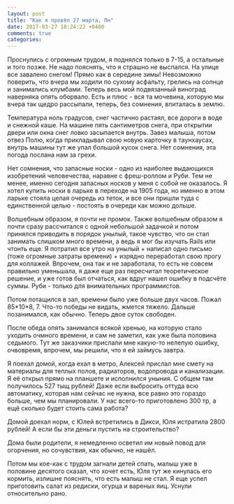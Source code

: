 ```yaml
---
layout: post
title: "Как я провёл 27 марта, Пн"
date: 2017-03-27 18:24:22 +0400
comments: true
categories: 
---
```

Проснулись с огромным трудом, я поднялся только в 7-15, а остальные и того позже. Не надо пояснять, что я страшно не выспался. На улице все завалено снегом! Прямо как в середине зимы! Невозможно поверить, что вчера мы ходили по сухому асфальту, грелись на солнце и занимались клумбами. Теперь весь мой подвязанный виноград наверняка опять оборвало. Есть и плюс - вся та мочевина, которую мы вчера так щедро рассыпали, теперь, без сомнения, впиталась в землю. 

Температура ноль градусов, снег частично растаял, все дороги в воде и снежной каше. На машине пять сантиметров снега, при открытии двери или окна снег ловко засыпается внутрь. Завез малыша, потом отвез Полю, когда прикладывал свою новую карточку в таунхаусах, внутрь машины тут же упал большой кусок снега. Нет сомнения, эта погода послана нам за грехи.

Нет сомнения, что запасные носки - одно из наиболее выдающихся изобретений человечества, наравне с фреш-роллом и Руби. Тем не менее, именно сегодня запасных носков у меня с собой не оказалось. Я хотел купить носки в ларьке в переходе на 1905 года, но именно в этом ларьке стояла целая очередь из теток, и все они пришли туда с единственной целью - постоять в очереди как можно дольше.

Волшебным образом, я почти не промок. Также волшебным образом я почти сразу рассчитался с одной небольшой задачкой и потом принялся приводить в порядок унылый, такое чувство, что он стал занимать слишком много времени, а ведь я мог бы изучать Rails или чтонть еще. Я потратил все утро на унылый + написал одно письмо (тоже огромные затраты времени) + изрядно переработал свою прогу для коллажей. Впрочем, она так и не заработала, то есть не совсем правильно уменьшала, я даже еще раз пересчитал теоретическое решение, и уже готов был отчаться, как вдруг нашел ошибку в подсчёте суммы. Руби - только для внимательных программистов. 

Потом потащился в зал, времени было уже больше двух часов. Пожал 85\*10\*8, 7. Что-то победы не видать, жмется тяжело. Дальше позанимался, как обычно. Теперь двое суток свободен.

После обеда опять занимался всякой хренью, на которую стало уходить очмного времени, и сам не заметил, как уже была половина седьмого. Тут же заказчики прислали мне какую-то нелепую ошибку, очвовремя, впрочем, мы решили, что я ей займусь завтра.

Я поехал домой, когда ехал в метро, Алексей прислал мне смету на материалы для теплых полов, радиаторов, водопровода и канализации. Я её открыл прямо на планшете и исполнился уныния. С общем там получилось 527 тыщ рублей! Даже если выбросить оттуда всю автоматику, которая нам сейчас не нужна, все равно это гораздо больше, чем мы планировали. У нас всего-то приготовлено 300 тр, а ещё сколько будет стоить сама работа?

Домой доехал норм, с Юлей встретились в Дикси, Юля истратила 2800 рублей! А если бы эти деньги пустить на строительство?

Дома были родители, я немедленно осветил им новый повод для огорчения, но сочувствия, как обычно, не нашёл.

Потом мы кое-как с трудом загнали детей спать, малыш уже в половине десятого сказал, что хочет есть, Юля тут же кинулась его кормить, излишне пояснять, что есть малыш не стал. Я еще успел приготовить салат из редиски, огурца и вареных яиц. Уснули относительно рано.
